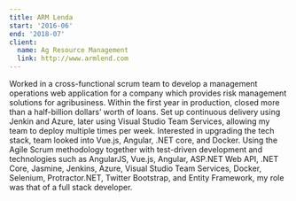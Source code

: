```yaml
---
title: ARM Lenda
start: '2016-06'
end: '2018-07'
client: 
  name: Ag Resource Management
  link: http://www.armlend.com
---
```


Worked in a cross-functional scrum team to develop a management operations web
application for a company which provides risk management solutions for
agribusiness. Within the first year in production, closed more than a
half-billion dollars’ worth of loans. Set up continuous delivery using Jenkin
and Azure, later using Visual Studio Team Services, allowing my team to deploy
multiple times per week. Interested in upgrading the tech stack, team looked
into Vue.js, Angular, .NET core, and Docker. Using the Agile Scrum methodology
together with test-driven development and technologies such as AngularJS,
Vue.js, Angular, ASP.NET Web API, .NET Core, Jasmine, Jenkins, Azure, Visual
Studio Team Services, Docker, Selenium, Protractor.NET, Twitter Bootstrap, and
Entity Framework, my role was that of a full stack developer.

